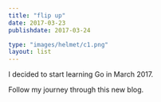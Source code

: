```yaml
---
title: "flip up"
date: 2017-03-23
publishdate: 2017-03-24

type: "images/helmet/c1.png"
layout: list
---
```


I decided to start learning Go in March 2017.

Follow my journey through this new blog.